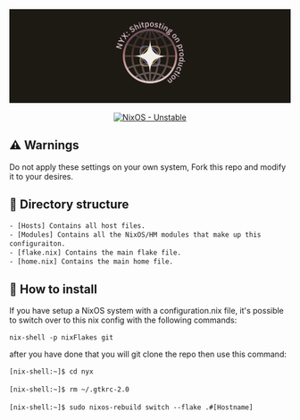 <div align="center">
<img src="./.github/banner.png" />

[![NixOS - Unstable](https://img.shields.io/badge/NixOS-Unstable-FFB5A7?style=for-the-badge&logo=NixOS&logoColor=white)](https://github.com/nixos/nixpkgs)
</div>


## ⚠️ **Warnings**

Do not apply these settings on your own system, Fork this repo and modify it to your desires.

## 📁 **Directory structure**

```
- [Hosts] Contains all host files.
- [Modules] Contains all the NixOS/HM modules that make up this configuraiton.
- [flake.nix] Contains the main flake file.
- [home.nix] Contains the main home file.
```

## 🔧 How to install

If you have setup a NixOS system with a configuration.nix file, it's possible to switch over to this nix config with
the following commands:

```shell
nix-shell -p nixFlakes git
```

after you have done that you will git clone the repo then use this command:

```shell
[nix-shell:~]$ cd nyx

[nix-shell:~]$ rm ~/.gtkrc-2.0

[nix-shell:~]$ sudo nixos-rebuild switch --flake .#[Hostname]
```
